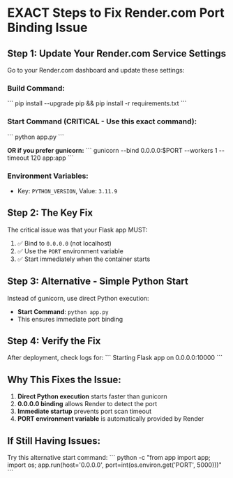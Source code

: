 # EXACT Steps to Fix Render.com Port Binding Issue

## Step 1: Update Your Render.com Service Settings

Go to your Render.com dashboard and update these settings:

### Build Command:
\`\`\`
pip install --upgrade pip && pip install -r requirements.txt
\`\`\`

### Start Command (CRITICAL - Use this exact command):
\`\`\`
python app.py
\`\`\`

**OR if you prefer gunicorn:**
\`\`\`
gunicorn --bind 0.0.0.0:$PORT --workers 1 --timeout 120 app:app
\`\`\`

### Environment Variables:
- Key: `PYTHON_VERSION`, Value: `3.11.9`

## Step 2: The Key Fix

The critical issue was that your Flask app MUST:
1. ✅ Bind to `0.0.0.0` (not localhost)
2. ✅ Use the `PORT` environment variable
3. ✅ Start immediately when the container starts

## Step 3: Alternative - Simple Python Start

Instead of gunicorn, use direct Python execution:
- **Start Command**: `python app.py`
- This ensures immediate port binding

## Step 4: Verify the Fix

After deployment, check logs for:
\`\`\`
Starting Flask app on 0.0.0.0:10000
\`\`\`

## Why This Fixes the Issue:

1. **Direct Python execution** starts faster than gunicorn
2. **0.0.0.0 binding** allows Render to detect the port
3. **Immediate startup** prevents port scan timeout
4. **PORT environment variable** is automatically provided by Render

## If Still Having Issues:

Try this alternative start command:
\`\`\`
python -c "from app import app; import os; app.run(host='0.0.0.0', port=int(os.environ.get('PORT', 5000)))"
\`\`\`
